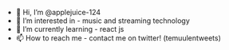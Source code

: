 - 👋 Hi, I’m @applejuice-124
- 👀 I’m interested in - music and streaming technology
- 🌱 I’m currently learning - react js 
- 📫 How to reach me - contact me on twitter! (temuulentweets)

<!---
applejuice-124/applejuice-124 is a ✨ special ✨ repository because its `README.md` (this file) appears on your GitHub profile.
You can click the Preview link to take a look at your changes.
--->
